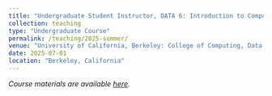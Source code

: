 ```yaml
---
title: "Undergraduate Student Instructor, DATA 6: Introduction to Computational Thinking with Data Science and Society (_Summer 2025_)"
collection: teaching
type: "Undergraduate Course"
permalink: /teaching/2025-summer/
venue: "University of California, Berkeley: College of Computing, Data Science, and Society (CDSS)"
date: 2025-07-01
location: "Berkeley, California"
---
```


_Course materials are available [here](https://data6.org/)._
